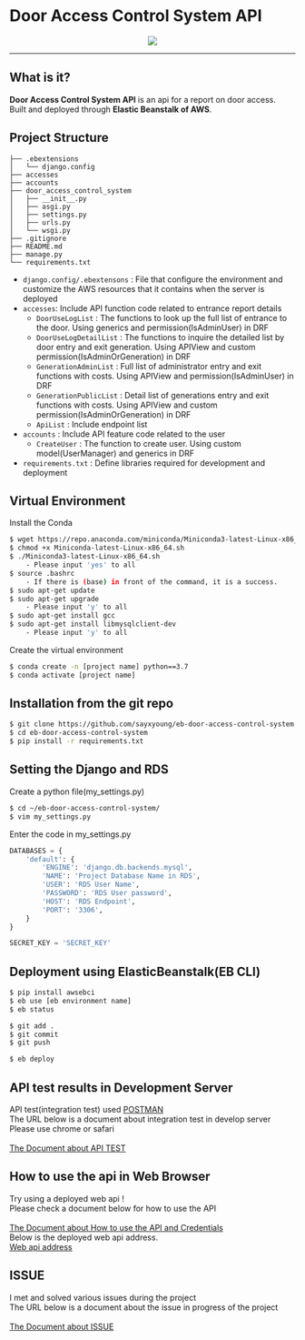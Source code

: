 # Door Access Control System API
<div align="center">
  <img src="https://user-images.githubusercontent.com/74485621/113541799-e67b7280-961d-11eb-87b1-7dd5f4bef890.png"><br>
</div>

-----------------
## What is it?
**Door Access Control System API** is an api for a report on door access.<br>
Built and deployed through **Elastic Beanstalk of AWS**.
## Project Structure
```
├── .ebextensions
│   └── django.config
├── accesses
├── accounts
├── door_access_control_system
│   ├── __init__.py
│   ├── asgi.py
│   ├── settings.py
│   ├── urls.py
│   └── wsgi.py
├── .gitignore
├── README.md
├── manage.py
└── requirements.txt
```
* `django.config/.ebextensons` : File that configure the environment and customize the AWS resources that it contains when the server is deployed 
* `accesses`: Include API function code related to entrance report details
	* `DoorUseLogList` : The functions to look up the full list of entrance to the door. Using generics and permission(IsAdminUser) in DRF
	* `DoorUseLogDetailList` : The functions to inquire the detailed list by door entry and exit generation. Using APIView and custom permission(IsAdminOrGeneration) in DRF
	* `GenerationAdminList` : Full list of administrator entry and exit functions with costs. Using APIView and permission(IsAdminUser) in DRF
	* `GenerationPublicList` : Detail list of generations entry and exit functions with costs. Using APIView and custom permission(IsAdminOrGeneration) in DRF
	* `ApiList` : Include endpoint list
* `accounts` : Include API feature code related to the user
    * `CreateUser` : The function to create user. Using custom model(UserManager) and generics in DRF
* `requirements.txt` : Define libraries required for development and deployment


## Virtual Environment
Install the Conda
```sh
$ wget https://repo.anaconda.com/miniconda/Miniconda3-latest-Linux-x86_64.sh
$ chmod +x Miniconda-latest-Linux-x86_64.sh
$ ./Miniconda3-latest-Linux-x86_64.sh
    - Please input 'yes' to all
$ source .bashrc
    - If there is (base) in front of the command, it is a success.
$ sudo apt-get update
$ sudo apt-get upgrade
    - Please input 'y' to all
$ sudo apt-get install gcc
$ sudo apt-get install libmysqlclient-dev
    - Please input 'y' to all 
```
Create the virtual environment
```sh
$ conda create -n [project name] python==3.7
$ conda activate [project name]
```

## Installation from the git repo
```sh
$ git clone https://github.com/sayxyoung/eb-door-access-control-system.git
$ cd eb-door-access-control-system
$ pip install -r requirements.txt
```

## Setting the Django and RDS
Create a python file(my_settings.py)
```sh
$ cd ~/eb-door-access-control-system/
$ vim my_settings.py
```
Enter the code in my_settings.py
```python
DATABASES = {
    'default': {
        'ENGINE': 'django.db.backends.mysql',
        'NAME': 'Project Database Name in RDS',
        'USER': 'RDS User Name',
        'PASSWORD': 'RDS User password',
        'HOST': 'RDS Endpoint',
        'PORT': '3306',
    }
}

SECRET_KEY = 'SECRET_KEY'
```

## Deployment using ElasticBeanstalk(EB CLI)
```sh
$ pip install awsebci
$ eb use [eb environment name]
$ eb status

$ git add .
$ git commit
$ git push

$ eb deploy
```

## API test results in Development Server
API test(integration test) used [POSTMAN](https://www.postman.com)<br>
The URL below is a document about integration test in develop server<br>
Please use chrome or safari<br><br>
[The Document about API TEST](https://documenter.getpostman.com/view/15151841/TzRX7jhm)

## How to use the api in Web Browser
Try using a deployed web api !<br>
Please check a document below for how to use the API<br><br>
[The Document about How to use the API and Credentials](https://www.notion.so/How-to-use-the-API-and-Credentials-abe527d55b844457950f1869905012b2) <br>
Below is the deployed web api address.<br>
[Web api address](http://ebdeploy.eba-mfzvps7e.us-east-2.elasticbeanstalk.com)

## ISSUE
I met and solved various issues during the project<br>
The URL below is a document about the issue in progress of the project<br><br>
[The Document about ISSUE](https://www.notion.so/Issue-c69283ce56f84063a62f34daef68ff1e)
 
